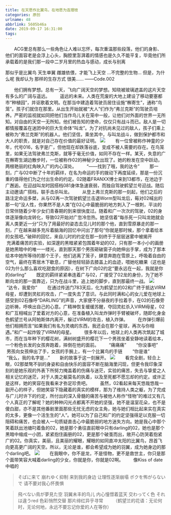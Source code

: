 ```yaml
---
title: 在天愿作比翼鸟，在地愿为连理枝
categories: 原创
urlname: 48
abbrlink: 5605b46a
date: 2019-09-17 16:31:00
tags:
---
```

<!--markdown--> &#160; &#160; &#160; &#160;ACG里总有那么一些角色让人难以忘怀，每次重温那些段落，他们的身影、他们的面容老是会浮上心头，胸腔里澎湃着的情感也是久久不能平复，毕竟他们所承载着的是我们那一段中二岁月里的热血与感动，成长与别离

那似乎是比翼鸟
天生单翼
雌雄依偎，才能飞上天空
…不完整的生物…
但是，为什么呢
我却认为
那样的生存方式
很美……
——Code.002

&#160; &#160; &#160; &#160;他们拥有梦想。总有一天，飞向广阔天空的梦想。知晓被玻璃遮盖的这片天空有多么的广阔与遥远。
&#160; &#160; &#160; &#160;遥远的未来。人类在荒废的大地上建设了移动要塞都市“种植园”，并讴歌着文明。在那当中建造着驾驶员居住设施“槲寄生”，通称“鸟笼”。孩子们就住在那里。从出生开始就被“大人”们作为“弗兰克斯”的驾驶员培养。严密的监视就如同把他们当作鸟儿关在笼中一般，让他们对外面的世界一无所知。对自由的天空一无所知。他们被告知的使命，仅仅只有战斗而已。敌人是一切都情报覆盖在迷团中的巨大生命体“叫龙”。为了对抗尚未见过的敌人，孩子们乘上被称为“弗兰克斯”的机器人。他们坚信，乘坐其中，与叫龙战斗，做到保护都市和大人的职责，就是对自己存在价值的最好证明。
![][1]
&#160; &#160; &#160; &#160;有一位曾被称作神童的少年，代号016，名字是广，但他现在却跌落谷底，变成不被人需要的存在。在鸟笼里，如果无法驾驶弗兰克斯，就等于毫无价值，如同不存在一样。某天，失意的广在槲寄生湖边散步时，一位被称作02的神秘少女出现了。她的粉发在空中跃动，两根艳丽的红角映入广的内心深处。
&#160; &#160; &#160; &#160;“——找到了哦，我的达令”
&#160; &#160; &#160; &#160;那一刻，广与02中断了十年的羁绊，在名为命运的手的拨动下再度延续，那是一份沉重的值得他们为之付出生命的约定。02随着FRANXX博士来到13都市，在池边于广邂逅。在迎战叫龙时因搭档081身体急速衰弱，而独自驾驶鹤望兰号迎战。随后主动邀请广搭档，联手击杀叫龙。
&#160; &#160; &#160; &#160;从登上弗兰克斯的那一刻起，他们之后的路注定命运多桀，从与02再一次驾驶鹤望兰击退Worm型叫龙后，莓对02喊出的那一句“没人性，你果然不是人类”在02心中最脆弱的地方刺入了一根刺，平淡的日常伴随着少年少女们青春期的到来很快度过。随着和广一次次的驾驶，02的身体逐渐像向龙转化，导致02开始对广忽冷忽热。她坚信着“每杀死一只叫龙她就会离人类更近一分”只为了用最好的姿态去见儿时的那个他，直到雪原暴走的那一刻，广在越来越多充斥着脑海的回忆中问出了那句“你就是那时候，那个拿着绘本的女孩吧。”破碎的回忆，来自儿时的约定在那一刻终于于层层迷雾中被揭开
&#160; &#160; &#160; &#160;充满着痛苦的实验，如深邃的黑暗紧紧包围着年幼的02，只有那一本小小的画册是她黑暗中的唯一一缕光，直到那天那个男孩砸破窗子向她伸出手掌，成为了那本绘本中她所等待的那个王子，他们逃离了笼子，肆意奔跑在雪原上，呼吸着自由的空气，最终在寄居木下歇息，广替他轻轻舔去膝盖上的血迹，喂她吃糖果（这也是02为什么那么喜欢吃甜食的原因），在树下广向02约定“要永远在一起，我就是你的darling”
&#160; &#160; &#160; &#160;既定的羁绊紧紧串连着广与02，广接受了02龙的身份，为了她不断向龙的那一面靠近，只为在战斗里，追上她的脚步，直到那最终一战。
![][2]
&#160; &#160; &#160; &#160;“达令，我爱你”
&#160; &#160; &#160; &#160;在通过传送门783天后，化为鹤望兰的02和广终于抵达VIRM母星，却遭到灵舡的攻击，广一度失去了意识。与此同时满和心的女儿爱在地球上感受到02石像呼“DARLING”的声音，大家便不分昼夜的手拉着手，在02的石像旁边祈祷，呼唤出自己的心意。广精神恢复缓缓苏醒，夺回灵舡杀入VIRM母星，02和广互相喊出了爱着对方的心意，在准备植入叫龙炸弹时手臂被破坏，随即化身金色鹤望兰号从阿帕斯体内离开，躲过VIRM的攻击，植入炸弹。
&#160; &#160; &#160; &#160;在炸弹引爆前他们相拥而言“如果我们有名为灵魂的东西，我还会在那个星球，再次与你相遇。”和广一起炸毁了VIRM的母星。
&#160; &#160; &#160; &#160;很多年以后，地球上的人类再次筑起了城市，而在当年种下的樱花树，满树树盛开的樱花下一个男孩坐着安静地读着绘本，一个粉色长发的女孩奔跑着，摔倒在他的面前。
&#160; &#160; &#160; &#160;“痛痛痛”
&#160; &#160; &#160; &#160;“你没事吧”
&#160; &#160; &#160; &#160;男孩向女孩伸出了手，女孩的手腕上，有一个比翼鸟的手链
&#160; &#160; &#160; &#160;“你是谁”
&#160; &#160; &#160; &#160;“我么，我的名字是…”
&#160; &#160; &#160; &#160;新的故事于这一刻展开。
![][3]
&#160; &#160; &#160; &#160;看完全剧，轻合上眼，02那桀骜不驯的身姿和自由快乐的面容不断在脑海里闪现，但更令我印象深刻的是她乐观的外表下所努力掩盖着的伤痛与迷茫，实验的痛苦，失去与挚爱之人相关记忆的迷茫，对于人类之躯莫名的执着，以及至死都不愿忘却的约定。或许正是这样，她的笑容在我看来才弥足珍贵吧。
&#160; &#160; &#160; &#160;虽然，02看起来每天悠哉悠哉一副开心的样子，但她笑容下隐藏着的真实的模样，那为了维持人类之躯，为了完成与广儿时许下的约定，所付出的深入骨髓的痛苦与被他人称作“怪物”的难过又有几个人真正的了解呢？她的种种闪光点都离不开她的坚强，她不是温室花朵，也不是傻白甜，亦不是其他番剧里面那些无忧无虑的女主角，她与她们相比起来实在真实的太多，更像一个活生生的“人”。她可以为了自己和广的约定坚强得足以克服一切阻碍和痛苦，也会被人一句质疑直击心中最脆弱的地方迷失方向。她是我心中那个笑着跃出池塘叼着鱼的02，她是那个勇往直前眼中只有darling的02，她也是那个黑暗中缩成一小团，紧紧抱住画册的02，更是那个破茧而出，敞开心防哭着抱紧广的02。你真实，美丽，且美丽的耀眼，耀眼的如同直冲太阳的比翼鸟，昂首飞向更高更广阔的天空。所以，无论是谁，都会希望成为她的羽翼，成为她身边的那个darling吧。
![][4]
&#160; &#160; &#160; &#160;在我眼中，你不是龙，不是怪物，更不是救世主，你只是那个面带笑容大喊着darling的少女，你就是你，你就是02啊。
&#160; &#160; &#160; &#160;像Kiss of date中唱的
>そばに来て 崩れゆく抑制
>来到我的身边 让理性逐渐崩塌
>ボクを怖がらないで
>请不要对我心怀畏惧

>飛べない鳥が夢見た空
>羽翼未丰的鸟儿 内心憧憬着蓝天
>交わってく色 それは違うred
>色彩悄然交替 那片绯红异乎寻常
&#160; &#160; &#160; &#160;（鹤望兰的花语：无论何时，无论何地，永远不要忘记你爱的人在等你）

  [1]:https://ae01.alicdn.com/kf/H8e2bf9da44f64b949f543679793691edI.jpg
  [2]:https://ae01.alicdn.com/kf/H4f0e6adbe0d0485fb01ab4f6eadf22abv.jpg
  [3]:https://ae01.alicdn.com/kf/H8e74ce21547a4ecebecca2be689a82c79.png
  [4]:https://ae01.alicdn.com/kf/H55f35b89ce7d4cf4a13ed680c74b785dk.jpg
